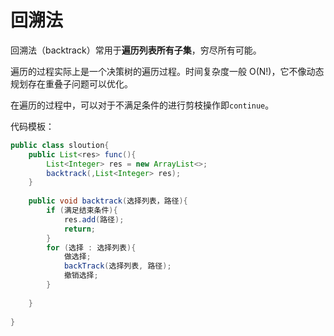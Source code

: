 # 回溯法

回溯法（backtrack）常用于**遍历列表所有子集**，穷尽所有可能。

遍历的过程实际上是一个决策树的遍历过程。时间复杂度一般 O(N!)，它不像动态规划存在重叠子问题可以优化。

在遍历的过程中，可以对于不满足条件的进行剪枝操作即`continue`。

代码模板：

```java
public class sloution{
    public List<res> func(){
        List<Integer> res = new ArrayList<>;
        backtrack(,List<Integer> res);
    }
    
    public void backtrack(选择列表，路径){
        if (满足结束条件){
            res.add(路径);
            return;
        }
        for (选择 : 选择列表){
            做选择;
            backTrack(选择列表, 路径);
            撤销选择;
        }
        
    }
    
}

```

